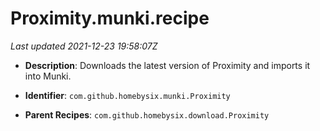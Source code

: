 # Proximity.munki.recipe

_Last updated 2021-12-23 19:58:07Z_

- **Description**: Downloads the latest version of Proximity and imports it into Munki.

- **Identifier**: `com.github.homebysix.munki.Proximity`

- **Parent Recipes**: `com.github.homebysix.download.Proximity`